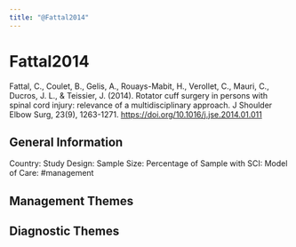 ```yaml
---
title: "@Fattal2014"
---
```


# Fattal2014
Fattal, C., Coulet, B., Gelis, A., Rouays-Mabit, H., Verollet, C., Mauri, C., Ducros, J. L., & Teissier, J. (2014). Rotator cuff surgery in persons with spinal cord injury: relevance of a multidisciplinary approach. J Shoulder Elbow Surg, 23(9), 1263-1271. https://doi.org/10.1016/j.jse.2014.01.011 

## General Information
Country: 
Study Design: 
Sample Size: 
Percentage of Sample with SCI:
Model of Care: #management 

## Management Themes


## Diagnostic Themes
